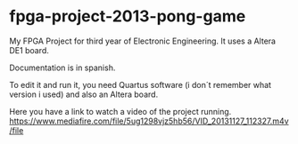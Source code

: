 # fpga-project-2013-pong-game
My FPGA Project for third year of Electronic Engineering. It uses a Altera DE1 board.

Documentation is in spanish.

To edit it and run it, you need Quartus software (i don´t remember what version i used) and also an Altera board. 

Here you have a link to watch a video of the project running.
https://www.mediafire.com/file/5ug1298vjz5hb56/VID_20131127_112327.m4v/file
